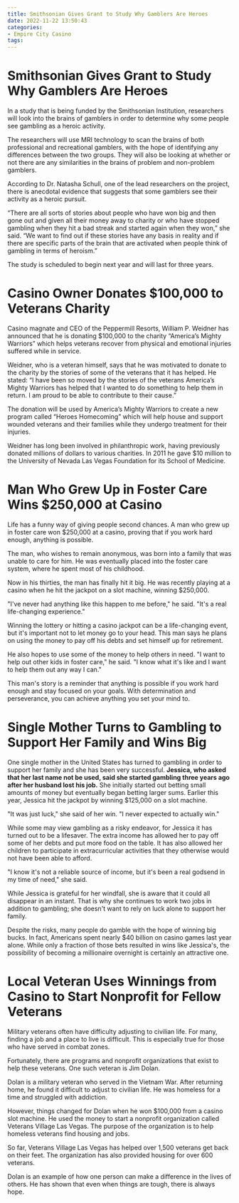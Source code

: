 ```yaml
---
title: Smithsonian Gives Grant to Study Why Gamblers Are Heroes
date: 2022-11-22 13:50:43
categories:
- Empire City Casino
tags:
---
```



#  Smithsonian Gives Grant to Study Why Gamblers Are Heroes

In a study that is being funded by the Smithsonian Institution, researchers will look into the brains of gamblers in order to determine why some people see gambling as a heroic activity.

The researchers will use MRI technology to scan the brains of both professional and recreational gamblers, with the hope of identifying any differences between the two groups. They will also be looking at whether or not there are any similarities in the brains of problem and non-problem gamblers.

According to Dr. Natasha Schull, one of the lead researchers on the project, there is anecdotal evidence that suggests that some gamblers see their activity as a heroic pursuit.

“There are all sorts of stories about people who have won big and then gone out and given all their money away to charity or who have stopped gambling when they hit a bad streak and started again when they won,” she said. “We want to find out if these stories have any basis in reality and if there are specific parts of the brain that are activated when people think of gambling in terms of heroism.”

The study is scheduled to begin next year and will last for three years.

#  Casino Owner Donates $100,000 to Veterans Charity

Casino magnate and CEO of the Peppermill Resorts, William P. Weidner has announced that he is donating $100,000 to the charity “America’s Mighty Warriors” which helps veterans recover from physical and emotional injuries suffered while in service.

Weidner, who is a veteran himself, says that he was motivated to donate to the charity by the stories of some of the veterans that it has helped. He stated: “I have been so moved by the stories of the veterans America’s Mighty Warriors has helped that I wanted to do something to help them in return. I am proud to be able to contribute to their cause.”

The donation will be used by America’s Mighty Warriors to create a new program called “Heroes Homecoming” which will help house and support wounded veterans and their families while they undergo treatment for their injuries.

Weidner has long been involved in philanthropic work, having previously donated millions of dollars to various charities. In 2011 he gave $10 million to the University of Nevada Las Vegas Foundation for its School of Medicine.

#  Man Who Grew Up in Foster Care Wins $250,000 at Casino

Life has a funny way of giving people second chances. A man who grew up in foster care won $250,000 at a casino, proving that if you work hard enough, anything is possible.

The man, who wishes to remain anonymous, was born into a family that was unable to care for him. He was eventually placed into the foster care system, where he spent most of his childhood.

Now in his thirties, the man has finally hit it big. He was recently playing at a casino when he hit the jackpot on a slot machine, winning $250,000.

"I've never had anything like this happen to me before," he said. "It's a real life-changing experience."

Winning the lottery or hitting a casino jackpot can be a life-changing event, but it's important not to let money go to your head. This man says he plans on using the money to pay off his debts and set himself up for retirement.

He also hopes to use some of the money to help others in need. "I want to help out other kids in foster care," he said. "I know what it's like and I want to help them out any way I can."

This man's story is a reminder that anything is possible if you work hard enough and stay focused on your goals. With determination and perseverance, you can achieve anything you set your mind to.

#  Single Mother Turns to Gambling to Support Her Family and Wins Big

One single mother in the United States has turned to gambling in order to support her family and she has been very successful. <strong>Jessica, who asked that her last name not be used, said she started gambling three years ago after her husband lost his job.</strong> She initially started out betting small amounts of money but eventually began betting larger sums. Earlier this year, Jessica hit the jackpot by winning $125,000 on a slot machine.

"It was just luck," she said of her win. "I never expected to actually win."

While some may view gambling as a risky endeavor, for Jessica it has turned out to be a lifesaver. The extra income has allowed her to pay off some of her debts and put more food on the table. It has also allowed her children to participate in extracurricular activities that they otherwise would not have been able to afford.

"I know it's not a reliable source of income, but it's been a real godsend in my time of need," she said.

While Jessica is grateful for her windfall, she is aware that it could all disappear in an instant. That is why she continues to work two jobs in addition to gambling; she doesn't want to rely on luck alone to support her family.

Despite the risks, many people do gamble with the hope of winning big bucks. In fact, Americans spent nearly $40 billion on casino games last year alone. While only a fraction of those bets resulted in wins like Jessica's, the possibility of becoming a millionaire overnight is certainly an attractive one.

#  Local Veteran Uses Winnings from Casino to Start Nonprofit for Fellow Veterans

Military veterans often have difficulty adjusting to civilian life. For many, finding a job and a place to live is difficult. This is especially true for those who have served in combat zones.

Fortunately, there are programs and nonprofit organizations that exist to help these veterans. One such veteran is Jim Dolan.

Dolan is a military veteran who served in the Vietnam War. After returning home, he found it difficult to adjust to civilian life. He was homeless for a time and struggled with addiction.

However, things changed for Dolan when he won $100,000 from a casino slot machine. He used the money to start a nonprofit organization called Veterans Village Las Vegas. The purpose of the organization is to help homeless veterans find housing and jobs.

So far, Veterans Village Las Vegas has helped over 1,500 veterans get back on their feet. The organization has also provided housing for over 600 veterans.

Dolan is an example of how one person can make a difference in the lives of others. He has shown that even when things are tough, there is always hope.